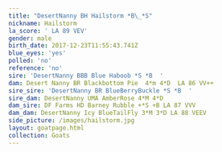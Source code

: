 ```yaml
---
title: "DesertNanny BH Hailstorm *B\_*S"
nickname: Hailstorm
la_score: ' LA 89 VEV'
gender: male
birth_date: 2017-12-23T11:55:43.741Z
blue_eyes: 'yes'
polled: 'no'
reference: 'no'
sire: 'DesertNanny BBB Blue Haboob *S *B  '
dam: Desert Nanny BR Blackbottom Pie  4*m 4*D  LA 86 VV++
sire_sire: 'DesertNanny BR BlueBerryBuckle *S *B  '
sire_dam: DesertNanny UMA AmberRose 4*M 4*D
dam_sire: DF Farms HD Barney Rubble +*S +B LA 87 VVV
dam_dam: DesertNanny Icy BlueTailFly 3*M 3*D LA 88 VEEV
side_picture: /images/hailstorm.jpg
layout: goatpage.html
collection: Goats
---
```


